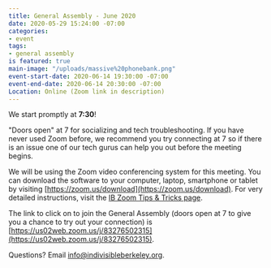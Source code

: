 ```yaml
---
title: General Assembly - June 2020
date: 2020-05-29 15:24:00 -07:00
categories:
- event
tags:
- general assembly
is featured: true
main-image: "/uploads/massive%20phonebank.png"
event-start-date: 2020-06-14 19:30:00 -07:00
event-end-date: 2020-06-14 20:30:00 -07:00
Location: Online (Zoom link in description)
---
```


We start promptly at **7:30**!

"Doors open" at 7 for socializing and tech troubleshooting. If you have never used Zoom before, we recommend you try connecting at 7 so if there is an issue one of our tech gurus can help you out before the meeting begins.

We will be using the Zoom video conferencing system for this meeting. You can download the software to your computer, laptop, smartphone or tablet by visiting [https://zoom.us/download](https://zoom.us/download). For very detailed instructions, visit the [IB Zoom Tips & Tricks page](https://docs.google.com/document/d/1l0nC77XppLlZaSN_Sn9AeMpFMLEZG4ED9PfaOLoJuzE/edit).

The link to click on to join the General Assembly (doors open at 7 to give you a chance to try out your connection) is [https://us02web.zoom.us/j/83276502315](https://us02web.zoom.us/j/83276502315).

Questions? Email info@indivisibleberkeley.org.